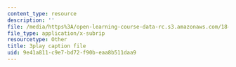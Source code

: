 ```yaml
---
content_type: resource
description: ''
file: /media/https%3A/open-learning-course-data-rc.s3.amazonaws.com/18-065-matrix-methods-in-data-analysis-signal-processing-and-machine-learning-spring-2018/9e41a811c9e7bd72f90beaa8b511daa9_1pFv7e9xtHo.srt
file_type: application/x-subrip
resourcetype: Other
title: 3play caption file
uid: 9e41a811-c9e7-bd72-f90b-eaa8b511daa9
---
```

